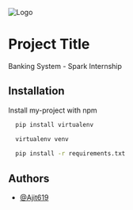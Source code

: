 
![Logo](https://www.totaltrainingsolutions.com/wp-content/uploads/2015/10/bank-processing-eLearning_Fotolia_88416727_Subscription_Monthly_M.jpg)

# Project Title

Banking System - Spark Internship

## Installation

Install my-project with npm

```bash
  pip install virtualenv 

  virtualenv venv
   
  pip install -r requirements.txt

```
    
## Authors

- [@Ajit619](https://github.com/Ajit619)

  


